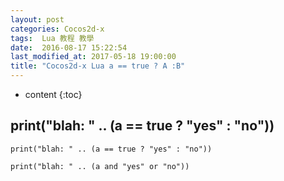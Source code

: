 ```yaml
---
layout: post
categories: Cocos2d-x
tags:  Lua 教程 教學 
date:  2016-08-17 15:22:54
last_modified_at: 2017-05-18 19:00:00
title: "Cocos2d-x Lua a == true ? A :B"
---
```

<!--                Title 的建議最大長度                   -->

* content
{:toc}


## print("blah: " .. (a == true ? "yes" : "no"))
```
print("blah: " .. (a == true ? "yes" : "no"))

print("blah: " .. (a and "yes" or "no"))
```